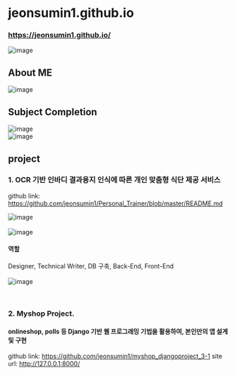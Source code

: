 # jeonsumin1.github.io

###  https://jeonsumin1.github.io/

![image](https://user-images.githubusercontent.com/89902489/201745946-a3b66386-49ed-42ee-836a-54396722a5bb.png)
   

## About ME
![image](https://user-images.githubusercontent.com/89902489/201745413-2220a12c-9096-443f-99cc-1face9c533a8.png)
<br>

## Subject Completion
![image](https://user-images.githubusercontent.com/89902489/201744303-6d1997f6-7060-42fa-a8ca-277ce4d0b9d8.png)
<br>
![image](https://user-images.githubusercontent.com/89902489/201946688-e896225e-c8fb-45d4-a0f4-9b9fbc36c8c3.png)
<br>

## project
### 1. OCR 기반 인바디 결과용지 인식에 따른 개인 맞춤형 식단 제공 서비스  
github link: https://github.com/jeonsumin1/Personal_Trainer/blob/master/README.md

![image](https://user-images.githubusercontent.com/89902489/201947161-5811e3ce-ce8d-4705-9a2e-ab28b1f1a177.png)
<br><br>
![image](https://user-images.githubusercontent.com/89902489/201947683-6cf18d68-90f8-4ead-8c56-bcca9798fdb2.png)
<br>
#### 역할
Designer, Technical Writer, DB 구축, Back-End, Front-End 
<br><br>
![image](https://user-images.githubusercontent.com/89902489/201947752-f273be0b-87b6-4d30-b09f-6804b79b03a3.png)


<br>

### 2. Myshop Project. 
#### onlineshop, polls 등 Django 기반 웹 프로그래밍 기법을 활용하여, 본인만의 앱 설계 및 구현 
github link: https://github.com/jeonsumin1/myshop_djangoproject_3-1
site url: http://127.0.0.1:8000/

